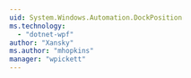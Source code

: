 ```yaml
---
uid: System.Windows.Automation.DockPosition
ms.technology: 
  - "dotnet-wpf"
author: "Xansky"
ms.author: "mhopkins"
manager: "wpickett"
---
```

